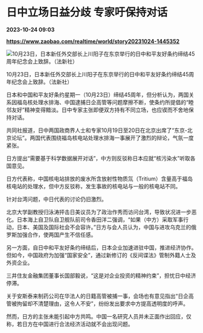 # 日中立场日益分歧 专家吁保持对话

**2023-10-24 09:03**

**https://www.zaobao.com/realtime/world/story20231024-1445352**

![10月23日，日本新任外交部长上川阳子在东京举行的日中和平友好条约缔结45周年纪念会上致辞。（法新社）](https://static.zaobao.com/s3fs-public/styles/article_large_full/public/articles/2023/10/24/JAPAN-CHINA-POLITICS-061410.jpg?itok=Y0LI3J3d "10月23日，日本新任外交部长上川阳子在东京举行的日中和平友好条约缔结45周年纪念会上致辞。（法新社）")

10月23日，日本新任外交部长上川阳子在东京举行的日中和平友好条约缔结45周年纪念会上致辞。（法新社）

日本和中国和平友好条约星期一（10月23日）缔结45周年，但分析认为，两国关系因福岛核处理水排海、中国逮捕日企高管等问题摩擦不断，使条约所提倡的“睦邻友好”精神变得黯淡。日中专家主张即便双方持有不同立场，也应锲而不舍地保持对话。

共同社报道，日中两国政商界人士和专家10月19日至20日在北京出席了“东京-北京论坛”。两国代表围绕福岛核电站处理水排海一事展开了激烈的辩论，气氛一度紧张。

日方提出“需要基于科学数据展开对话”，中方则反驳称日本应就“核污染水”听取各国意见。

日方代表称，中国核电站排放的废水所含放射性物质氚（Tritium）含量高于福岛核电站的处理水，但中方反驳称，发生事故的核电站与一般的核电站不同。

针对台湾问题，中日代表的讨论仍旧激烈。

北京大学副教授归泳涛抨击日美议员为了政治作秀而访问台湾，导致状况进一步恶化。日本海上自卫队自卫舰队前司令香田洋二强调，“如果（中方）采取军事行动，日本、美国及国际社会不会容许。”日方与会人员认为，中国与进攻乌克兰的俄罗斯加强合作，使两国产生不信任感。

另一方面，自日中和平友好条约缔结后，日本企业加速进驻中国，推进经济协作。但如今，中国政府为加强“国家安全”，通过新修订的《反间谍法》管制外籍人士及外资企业。

三井住友金融集团董事长国部毅说，“这是对企业投资的精神约束”，担忧日中经济停滞。

关于安斯泰来制药公司在华法人的日籍高管被捕一事，会场也有意见指出“日企高管被拘留却不清楚理由，这令人不安”，纷纷发出要求中方提高透明度的呼声。

然而，日方的主张未能引起中方共鸣。中国一名研究人员并未正面作出回应，仅称，若日方在中国进行合法经济活动就不会出现问题。